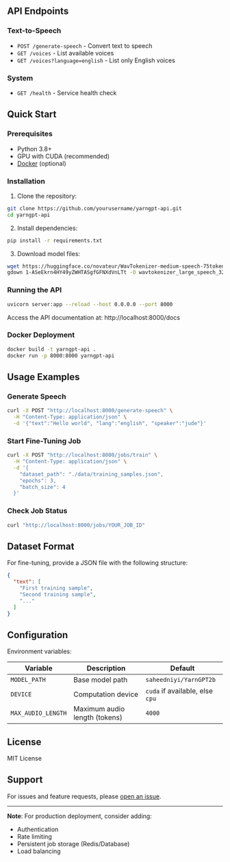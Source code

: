 ## API Endpoints

### Text-to-Speech
- `POST /generate-speech` - Convert text to speech
- `GET /voices` - List available voices
- `GET /voices?language=english` - List only English voices

<!-- ### Training
- `POST /jobs/train` - Start fine-tuning job
- `GET /jobs/{job_id}` - Check training status -->

### System
- `GET /health` - Service health check

## Quick Start

### Prerequisites
- Python 3.8+
- GPU with CUDA (recommended)
- [Docker](https://docs.docker.com/get-docker/) (optional)

### Installation

1. Clone the repository:
```bash
git clone https://github.com/yourusername/yarngpt-api.git
cd yarngpt-api
```

2. Install dependencies:
```bash
pip install -r requirements.txt
```

3. Download model files:
```bash
wget https://huggingface.co/novateur/WavTokenizer-medium-speech-75token/resolve/main/wavtokenizer_mediumdata_frame75_3s_nq1_code4096_dim512_kmeans200_attn.yaml
gdown 1-ASeEkrn4HY49yZWHTASgfGFNXdVnLTt -O wavtokenizer_large_speech_320_24k.ckpt
```

### Running the API

```bash
uvicorn server:app --reload --host 0.0.0.0 --port 8000
```

Access the API documentation at: http://localhost:8000/docs

### Docker Deployment

```bash
docker build -t yarngpt-api .
docker run -p 8000:8000 yarngpt-api
```

## Usage Examples

### Generate Speech

```bash
curl -X POST "http://localhost:8000/generate-speech" \
  -H "Content-Type: application/json" \
  -d '{"text":"Hello world", "lang":"english", "speaker":"jude"}'
```

### Start Fine-Tuning Job

```bash
curl -X POST "http://localhost:8000/jobs/train" \
  -H "Content-Type: application/json" \
  -d '{
    "dataset_path": "./data/training_samples.json",
    "epochs": 3,
    "batch_size": 4
  }'
```

### Check Job Status

```bash
curl "http://localhost:8000/jobs/YOUR_JOB_ID"
```

## Dataset Format

For fine-tuning, provide a JSON file with the following structure:

```json
{
  "text": [
    "First training sample",
    "Second training sample",
    "..."
  ]
}
```

## Configuration

Environment variables:

| Variable | Description | Default |
|----------|-------------|---------|
| `MODEL_PATH` | Base model path | `saheedniyi/YarnGPT2b` |
| `DEVICE` | Computation device | `cuda` if available, else `cpu` |
| `MAX_AUDIO_LENGTH` | Maximum audio length (tokens) | `4000` |

## License

MIT License

## Support

For issues and feature requests, please [open an issue](https://github.com/yourusername/yarngpt-api/issues).

---

**Note**: For production deployment, consider adding:
- Authentication
- Rate limiting
- Persistent job storage (Redis/Database)
- Load balancing
